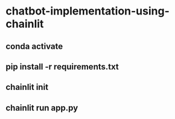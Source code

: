 # chatbot-implementation-using-chainlit

## conda activate

## pip install -r requirements.txt



## chainlit init


## chainlit run app.py